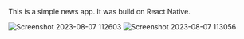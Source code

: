 This is a simple news app. It was build on React Native.

![Screenshot 2023-08-07 112603](https://github.com/Saoa35/news-app-mobile/assets/78507597/0022015e-3c61-446a-9cf9-ab55aea67f9d)
![Screenshot 2023-08-07 113056](https://github.com/Saoa35/news-app-mobile/assets/78507597/51eba1cf-b096-4ffb-a219-66449a661358)
